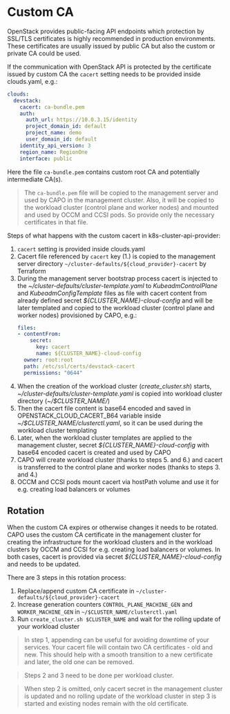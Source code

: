 # Custom CA

OpenStack provides public-facing API endpoints which protection by SSL/TLS certificates
is highly recommended in production environments.
These certificates are usually issued by public CA but also the custom or private CA could be used.

If the communication with OpenStack API is protected by the certificate issued by custom CA
the `cacert` setting needs to be provided inside clouds.yaml, e.g.:
```yaml
clouds:
  devstack:
    cacert: ca-bundle.pem
    auth:
      auth_url: https://10.0.3.15/identity
      project_domain_id: default
      project_name: demo
      user_domain_id: default
    identity_api_version: 3
    region_name: RegionOne
    interface: public
```
Here the file `ca-bundle.pem` contains custom root CA and potentially intermediate CA(s).
> The `ca-bundle.pem` file will be copied to the management server and used by CAPO
> in the management cluster. Also, it will be copied to the workload cluster (control plane and worker nodes)
> and mounted and used by OCCM and CCSI pods.
> So provide only the necessary certificates in that file.

Steps of what happens with the custom cacert in k8s-cluster-api-provider:
1. `cacert` setting is provided inside clouds.yaml
2. Cacert file referenced by `cacert` key (1.) is copied to the management server
   directory `~/cluster-defaults/${cloud_provider}-cacert` by Terraform
3. During the management server bootstrap process cacert is injected to
   the *~/cluster-defaults/cluster-template.yaml* to *KubeadmControlPlane* and *KubeadmConfigTemplate* files
   as file with cacert content from already defined secret *${CLUSTER_NAME}-cloud-config* and will be later
   templated and copied to the workload cluster (control plane and worker nodes) provisioned by CAPO, e.g.:
   ```yaml
   files:
   - contentFrom:
       secret:
         key: cacert
         name: ${CLUSTER_NAME}-cloud-config
     owner: root:root
     path: /etc/ssl/certs/devstack-cacert
     permissions: "0644"
   ```
4. When the creation of the workload cluster (*create_cluster.sh*) starts,
   *~/cluster-defaults/cluster-template.yaml* is copied into workload cluster directory (*~/$CLUSTER_NAME/*)
5. Then the cacert file content is base64 encoded and saved in OPENSTACK_CLOUD_CACERT_B64 variable
   inside *~/$CLUSTER_NAME/clusterctl.yaml*, so it can be used during
   the workload cluster templating
6. Later, when the workload cluster templates are applied to the management cluster,
   secret *${CLUSTER_NAME}-cloud-config* with base64 encoded cacert is created and used by CAPO
7. CAPO will create workload cluster (thanks to steps 5. and 6.) and cacert is
   transferred to the control plane and worker nodes (thanks to steps 3. and 4.)
8. OCCM and CCSI pods mount cacert via hostPath volume
   and use it for e.g. creating load balancers or volumes

## Rotation

When the custom CA expires or otherwise changes it needs to be rotated.
CAPO uses the custom CA certificate in the management cluster for creating the infrastructure
for the workload clusters and in the workload clusters by OCCM and CCSI for e.g. creating load balancers or volumes.
In both cases, cacert is provided via secret *${CLUSTER_NAME}-cloud-config* and needs to be updated.

There are 3 steps in this rotation process:
1. Replace/append custom CA certificate in `~/cluster-defaults/${cloud_provider}-cacert`
2. Increase generation counters `CONTROL_PLANE_MACHINE_GEN` and `WORKER_MACHINE_GEN` in `~/$CLUSTER_NAME/clusterctl.yaml`
3. Run `create_cluster.sh $CLUSTER_NAME` and wait for the rolling update of your workload cluster

> In step 1, appending can be useful for avoiding downtime of your services.
> Your cacert file will contain two CA certificates - old and new.
> This should help with a smooth transition to a new certificate and later, the old one can be removed.

> Steps 2 and 3 need to be done per workload cluster.

> When step 2 is omitted, only cacert secret in the management cluster is updated and no rolling update of
> the workload cluster in step 3 is started and existing nodes remain with the old certificate.
